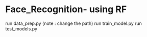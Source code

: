 # Face_Recognition- using RF
run data_prep.py (note : change the path)
run train_model.py 
run test_models.py
